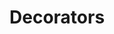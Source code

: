# Decorators

<!--- WARNING: THIS FILE WAS AUTOGENERATED! DO NOT EDIT! Instead, edit the notebook w/the location & name as this file.-->


<DocSection type="decorator" name="step" module="metaflow" heading_level="3" link="https://github.com/Netflix/metaflow/tree/master/metaflow/decorators.py#L493">
<SigArgSection>
<SigArg name="..." />
</SigArgSection>
<Description summary="The step decorator. Makes a method a step in the workflow." />

</DocSection>



<DocSection type="decorator" name="@batch" module="metaflow" heading_level="3" link="https://github.com/Netflix/metaflow/tree/master/metaflow/plugins/aws/batch/batch_decorator.py#L30">
<SigArgSection>
<SigArg name="..." />
</SigArgSection>
<Description summary="Step decorator to specify that this step should execute on AWS Batch." extended_summary="This decorator indicates that your step should execute on AWS Batch. Note\nthat you can apply this decorator automatically to all steps using the\n```--with batch``` argument when calling run/resume. Step level decorators\nwithin the code are overrides and will force a step to execute on AWS Batch\nregardless of the ```--with``` specification.\n\nTo use, annotate your step as follows:\n```\n@batch\n@step\ndef my_step(self):\n    ...\n```\nParameters\n----------\ncpu : int\n    Number of CPUs required for this step. Defaults to 1. If @resources is\n    also present, the maximum value from all decorators is used\ngpu : int\n    Number of GPUs required for this step. Defaults to 0. If @resources is\n    also present, the maximum value from all decorators is used\nmemory : int\n    Memory size (in MB) required for this step. Defaults to 4096. If\n    @resources is also present, the maximum value from all decorators is\n    used\nimage : string\n    Docker image to use when launching on AWS Batch. If not specified, a\n    default docker image mapping to the current version of Python is used\nqueue : string\n    AWS Batch Job Queue to submit the job to. Defaults to the one\n    specified by the environment variable METAFLOW_BATCH_JOB_QUEUE\niam_role : string\n    AWS IAM role that AWS Batch container uses to access AWS cloud resources\n    (Amazon S3, Amazon DynamoDb, etc). Defaults to the one specified by the\n    environment variable METAFLOW_ECS_S3_ACCESS_IAM_ROLE\nexecution_role : string\n    AWS IAM role that AWS Batch can use to trigger AWS Fargate tasks.\n    Defaults to the one determined by the environment variable\n    METAFLOW_ECS_FARGATE_EXECUTION_ROLE https://docs.aws.amazon.com/batch/latest/userguide/execution-IAM-role.html\nshared_memory : int\n    The value for the size (in MiB) of the /dev/shm volume for this step.\n    This parameter maps to the --shm-size option to docker run.\nmax_swap : int\n    The total amount of swap memory (in MiB) a container can use for this\n    step. This parameter is translated to the --memory-swap option to\n    docker run where the value is the sum of the container memory plus the\n    max_swap value.\nswappiness : int\n    This allows you to tune memory swappiness behavior for this step.\n    A swappiness value of 0 causes swapping not to happen unless absolutely\n    necessary. A swappiness value of 100 causes pages to be swapped very\n    aggressively. Accepted values are whole numbers between 0 and 100." />
<ParamSection name="Attributes">
	<Parameter name="package_sha" />
	<Parameter name="package_url" />
	<Parameter name="run_time_limit" />
</ParamSection>
</DocSection>



<DocSection type="decorator" name="@conda" module="metaflow" heading_level="3" link="https://github.com/Netflix/metaflow/tree/master/metaflow/plugins/conda/conda_step_decorator.py#L38">
<SigArgSection>
<SigArg name="..." />
</SigArgSection>
<Description summary="Conda decorator that sets the Conda environment for your step" extended_summary="To use, add this decorator to your step:\n```\n@conda\n@step\ndef MyStep(self):\n    ...\n```\n\nInformation in this decorator will override any eventual @conda_base flow level decorator.\nParameters\n----------\nlibraries : Dict\n    Libraries to use for this flow. The key is the name of the package and the value\n    is the version to use. Defaults to {}\npython : string\n    Version of Python to use (for example: '3.7.4'). Defaults to None\n    (will use the current python version)\ndisabled : bool\n    If set to True, disables Conda. Defaults to False" />
<ParamSection name="Attributes">
	<Parameter name="conda" />
	<Parameter name="environments" />
</ParamSection>
</DocSection>



<DocSection type="decorator" name="@card" module="metaflow" heading_level="3" link="https://github.com/Netflix/metaflow/tree/master/metaflow/plugins/cards/card_decorator.py#L24">
<SigArgSection>
<SigArg name="..." />
</SigArgSection>


</DocSection>



<DocSection type="decorator" name="@project" module="metaflow" heading_level="3" link="https://github.com/Netflix/metaflow/tree/master/metaflow/plugins/project_decorator.py#L15">
<SigArgSection>
<SigArg name="..." />
</SigArgSection>


</DocSection>



<DocSection type="decorator" name="@kubernetes" module="metaflow" heading_level="3" link="https://github.com/Netflix/metaflow/tree/master/metaflow/plugins/aws/eks/kubernetes_decorator.py#L24">
<SigArgSection>
<SigArg name="..." />
</SigArgSection>
<Description summary="TODO (savin): Update this docstring.\nStep decorator to specify that this step should execute on Kubernetes." extended_summary="This decorator indicates that your step should execute on Kubernetes. Note\nthat you can apply this decorator automatically to all steps using the\n```--with kubernetes``` argument when calling run/resume. Step level\ndecorators within the code are overrides and will force a step to execute\non Kubernetes regardless of the ```--with``` specification.\n\nTo use, annotate your step as follows:\n```\n@kubernetes\n@step\ndef my_step(self):\n    ...\n```\nParameters\n----------\ncpu : int\n    Number of CPUs required for this step. Defaults to 1. If @resources is\n    also present, the maximum value from all decorators is used\ngpu : int\n    Number of GPUs required for this step. Defaults to 0. If @resources is\n    also present, the maximum value from all decorators is used\nmemory : int\n    Memory size (in MB) required for this step. Defaults to 4096. If\n    @resources is also present, the maximum value from all decorators is\n    used\nimage : string\n    Docker image to use when launching on Kubernetes. If not specified, a\n    default docker image mapping to the current version of Python is used\nshared_memory : int\n    The value for the size (in MiB) of the /dev/shm volume for this step.\n    This parameter maps to the --shm-size option to docker run." />
<ParamSection name="Attributes">
	<Parameter name="package_sha" />
	<Parameter name="package_url" />
	<Parameter name="run_time_limit" />
</ParamSection>
</DocSection>



<DocSection type="decorator" name="@parallel" module="metaflow" heading_level="3" link="https://github.com/Netflix/metaflow/tree/master/metaflow/plugins/parallel_decorator.py#L8">
<SigArgSection>
<SigArg name="..." />
</SigArgSection>


</DocSection>



<DocSection type="decorator" name="@catch" module="metaflow" heading_level="3" link="https://github.com/Netflix/metaflow/tree/master/metaflow/plugins/catch_decorator.py#L22">
<SigArgSection>
<SigArg name="..." />
</SigArgSection>
<Description summary="Step decorator to specify error handling for your step." extended_summary="This decorator indicates that exceptions in the step should be caught and not fail the entire\nflow.\n\nThis can be used in conjunction with the @retry decorator. In that case, catch will only\nactivate if all retries fail and will catch the last exception thrown by the last retry.\n\nTo use, annotate your step as follows:\n```\n@catch(var='foo')\n@step\ndef myStep(self):\n    ...\n```" />
<ParamSection name="Parameters">
	<Parameter name="var" type="string" desc="Name of the artifact in which to store the caught exception. If not specified,\nthe exception is not stored" />
	<Parameter name="print_exception" type="bool" desc="Determines whether or not the exception is printed to stdout when caught. Defaults\nto True" />
</ParamSection>
</DocSection>

